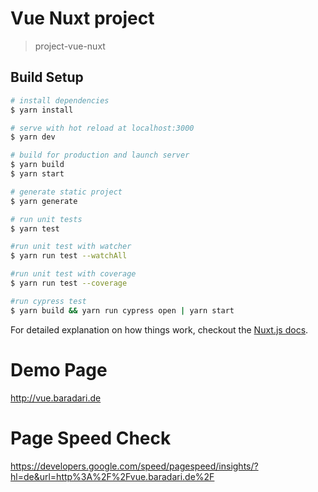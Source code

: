 # Vue Nuxt project

> project-vue-nuxt

## Build Setup

``` bash
# install dependencies
$ yarn install

# serve with hot reload at localhost:3000
$ yarn dev

# build for production and launch server
$ yarn build
$ yarn start

# generate static project
$ yarn generate

# run unit tests
$ yarn test

#run unit test with watcher
$ yarn run test --watchAll

#run unit test with coverage
$ yarn run test --coverage

#run cypress test
$ yarn build && yarn run cypress open | yarn start
```

For detailed explanation on how things work, checkout the [Nuxt.js docs](https://github.com/nuxt/nuxt.js).

# Demo Page
http://vue.baradari.de

# Page Speed Check
https://developers.google.com/speed/pagespeed/insights/?hl=de&url=http%3A%2F%2Fvue.baradari.de%2F
